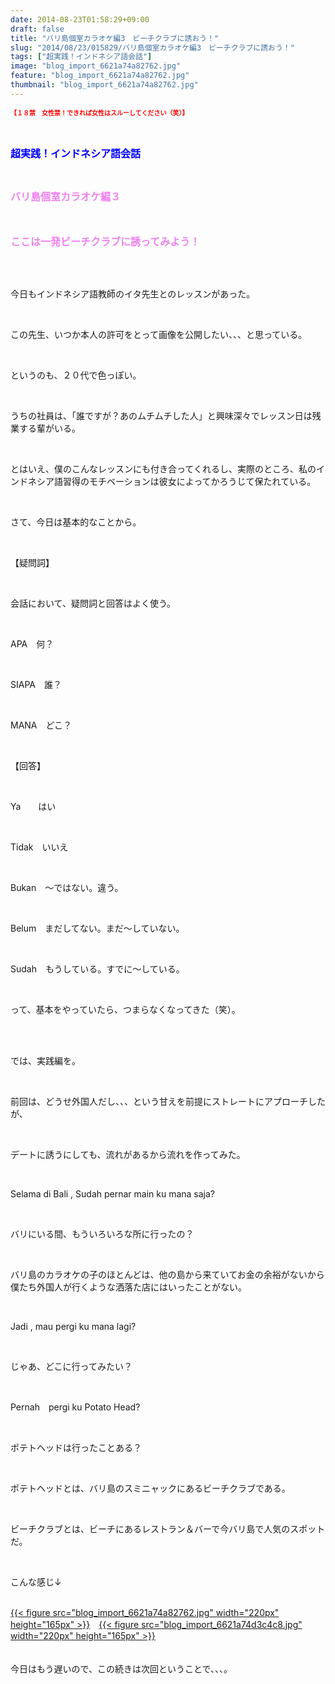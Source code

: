 ```yaml
---
date: 2014-08-23T01:58:29+09:00
draft: false
title: "バリ島個室カラオケ編3　ビーチクラブに誘おう！"
slug: "2014/08/23/015829/バリ島個室カラオケ編3　ビーチクラブに誘おう！"
tags: ["超実践！インドネシア語会話"]
image: "blog_import_6621a74a82762.jpg"
feature: "blog_import_6621a74a82762.jpg"
thumbnail: "blog_import_6621a74a82762.jpg"
---
```

<p><strong><font color="#ff0000" size="1">【１８禁　女性禁！できれば女性はスルーしてください（笑）】</font></strong></p><p><br/></p><p><font color="#0000ff" size="3"><strong>超実践！インドネシア語会話</strong></font></p><p><br/></p><p><font color="#ee82ee" size="3"><strong>バリ島個室カラオケ編３</strong></font></p><p><font color="#ee82ee" size="3"><strong><br/></strong></font></p><p><font color="#ee82ee" size="3"><strong>ここは一発ビーチクラブに誘ってみよう！</strong></font></p><br/><br/><p>今日もインドネシア語教師のイタ先生とのレッスンがあった。</p><br/><p>この先生、いつか本人の許可をとって画像を公開したい、、、と思っている。</p><br/><p>というのも、２０代で色っぽい。</p><br/><p>うちの社員は、「誰ですが？あのムチムチした人」と興味深々でレッスン日は残業する輩がいる。</p><br/><p>とはいえ、僕のこんなレッスンにも付き合ってくれるし、実際のところ、私のインドネシア語習得のモチベーションは彼女によってかろうじて保たれている。</p><br/><p>さて、今日は基本的なことから。</p><br/><p>【疑問詞】</p><br/><p>会話において、疑問詞と回答はよく使う。</p><br/><p>APA　何？</p><br/><p>SIAPA　誰？</p><br/><p>MANA　どこ？</p><br/><p>【回答】</p><br/><p>Ya　　はい</p><br/><p>Tidak　いいえ</p><br/><p>Bukan　～ではない。違う。</p><br/><p>Belum　まだしてない。まだ～していない。</p><br/><p>Sudah　もうしている。すでに～している。</p><br/><p>って、基本をやっていたら、つまらなくなってきた（笑）。</p><br/><br/><p>では、実践編を。</p><br/><p>前回は、どうせ外国人だし、、、という甘えを前提にストレートにアプローチしたが、</p><br/><p>デートに誘うにしても、流れがあるから流れを作ってみた。</p><br/><p>Selama di Bali , Sudah pernar main ku mana saja?</p><br/><p>バリにいる間、もういろいろな所に行ったの？</p><br/><p>バリ島のカラオケの子のほとんどは、他の島から来ていてお金の余裕がないから僕たち外国人が行くような洒落た店にはいったことがない。</p><br/><p>Jadi , mau pergi ku mana lagi?</p><br/><p>じゃあ、どこに行ってみたい？</p><br/><p>Pernah　pergi ku Potato Head?</p><br/><p>ポテトヘッドは行ったことある？</p><br/><p>ポテトヘッドとは、バリ島のスミニャックにあるビーチクラブである。</p><br/><p>ビーチクラブとは、ビーチにあるレストラン＆バーで今バリ島で人気のスポットだ。</p><br/><p>こんな感じ↓</p><p><br/><a href="blog_import_6621a74bb4bc1.jpg">{{< figure src="blog_import_6621a74a82762.jpg" width="220px" height="165px" >}}</a>　<a href="blog_import_6621a74e7f8b2.jpg">{{< figure src="blog_import_6621a74d3c4c8.jpg" width="220px" height="165px" >}}</a><br/><br/><br/>今日はもう遅いので、この続きは次回ということで、、、。<br/><br/><br/><br/></p><br/><br/><br/><br/><br/><br/><br/><br/><br/><br/><br/>

